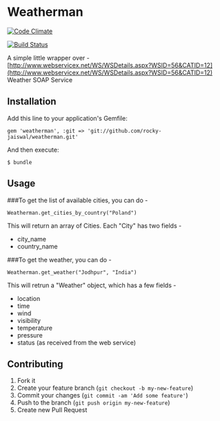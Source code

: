 # Weatherman

[![Code Climate](https://codeclimate.com/repos/520d23bb56b102418105172f/badges/c0a9e6fbf015ae1e587d/gpa.png)](https://codeclimate.com/repos/520d23bb56b102418105172f/feed)

[![Build Status](https://travis-ci.org/rocky-jaiswal/weatherman.png?branch=master)](https://travis-ci.org/rocky-jaiswal/weatherman)

A simple little wrapper over - [http://www.webservicex.net/WS/WSDetails.aspx?WSID=56&CATID=12](http://www.webservicex.net/WS/WSDetails.aspx?WSID=56&CATID=12) Weather SOAP Service

## Installation

Add this line to your application's Gemfile:

    gem 'weatherman', :git => 'git://github.com/rocky-jaiswal/weatherman.git'

And then execute:

    $ bundle

## Usage

###To get the list of available cities, you can do -
    
    Weatherman.get_cities_by_country("Poland")

This will return an array of Cities. Each "City" has two fields -

- city_name 
- country_name


###To get the weather, you can do -

    Weatherman.get_weather("Jodhpur", "India")

This will retrun a "Weather" object, which has a few fields -

- location
- time
- wind 
- visibility
- temperature 
- pressure 
- status (as received from the web service)

## Contributing

1. Fork it
2. Create your feature branch (`git checkout -b my-new-feature`)
3. Commit your changes (`git commit -am 'Add some feature'`)
4. Push to the branch (`git push origin my-new-feature`)
5. Create new Pull Request
